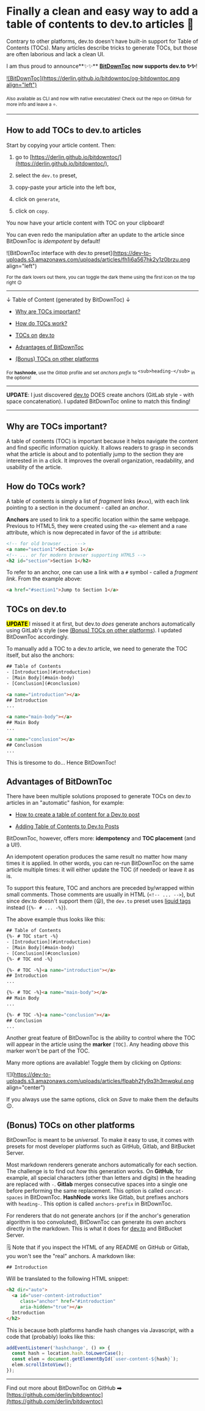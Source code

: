 # Finally a clean and easy way to add a table of contents to dev.to articles 🤩

Contrary to other platforms, dev.to doesn't have built-in support for Table of Contents (TOCs). Many articles describe tricks to generate TOCs, but those are often laborious and lack a clean UI.

I am thus proud to announce**✨✨** [**BitDownToc**](https://github.com/derlin/bitdowntoc) **now supports dev.to ✨✨**!

[![BitDownToc](https://derlin.github.io/bitdowntoc/og-bitdowntoc.png align="left")](https://derlin.github.io/bitdowntoc/)

<sub>Also available as CLI and now with native executables! Check out the repo on </sub> [<sub>GitHub</sub>](https://github.com/derlin/bitdowntoc) <sub>for more info and leave a ⭐.</sub>

---

## How to add TOCs to dev.to articles

Start by copying your article content. Then:

1. go to [https://derlin.github.io/bitdowntoc/](https://derlin.github.io/bitdowntoc/),
    
2. select the `dev.to` preset,
    
3. copy-paste your article into the left box,
    
4. click on `generate`,
    
5. click on `copy`.
    

You now have your article content with TOC on your clipboard!

You can even redo the manipulation after an update to the article since BitDownToc is *idempotent* by default!

![BitDownToc interface with dev.to preset](https://dev-to-uploads.s3.amazonaws.com/uploads/articles/fh1i6a567hk2y1z0brzu.png align="left")

<sub>For the dark lovers out there, you can toggle the dark theme using the first icon on the top right 😉</sub>

---

↓ Table of Content (generated by BitDownToc) ↓

* [Why are TOCs important?](#heading-why-are-tocs-important)
    
* [How do TOCs work?](#heading-how-do-tocs-work)
    
* [TOCs on](#heading-tocs-on-devto) [dev.to](http://dev.to)
    
* [Advantages of BitDownToc](#heading-advantages-of-bitdowntoc)
    
* [(Bonus) TOCs on other platforms](#heading-bonus-tocs-on-other-platforms)
    

<sub>For </sub> **<sub>hashnode</sub>**<sub>, use the </sub> *<sub>Gitlab</sub>* <sub>profile and set </sub> *<sub>anchors prefix</sub>* <sub>to </sub> `<sub>heading-</sub>` <sub>in the options!</sub>

---

**UPDATE**: I just discovered [dev.to](http://dev.to) DOES create anchors (GitLab style - with space concatenation). I updated BitDownToc online to match this finding!

---

## Why are TOCs important?

A table of contents (TOC) is important because it helps navigate the content and find specific information quickly. It allows readers to grasp in seconds what the article is about and to potentially jump to the section they are interested in in a click. It improves the overall organization, readability, and usability of the article.

## How do TOCs work?

A table of contents is simply a list of *fragment* links (`#xxx`), with each link pointing to a section in the document - called an *anchor*.

**Anchors** are used to link to a specific location within the same webpage. Previous to HTML5, they were created using the `<a>` element and a `name` attribute, which is now deprecated in favor of the `id` attribute:

```html
<!-- for old browser ... --->
<a name="section1">Section 1</a>
<!-- ... or for modern browser supporting HTML5 -->
<h2 id="section">Section 1</h2>
```

To refer to an anchor, one can use a link with a `#` symbol - called a *fragment link*. From the example above:

```HTML
<a href="#section1">Jump to Section 1</a>
```

## TOCs on dev.to

**<mark>UPDATE </mark>** I missed it at first, but dev.to *does* generate anchors automatically using GitLab's style (see [(Bonus) TOCs on other platforms](#heading-bonus-tocs-on-other-platforms)). I updated BitDownToc accordingly.

To manually add a TOC to a dev.to article, we need to generate the TOC itself, but also the anchors:

```html
## Table of Contents
- [Introduction](#introduction)
- [Main Body](#main-body)
- [Conclusion](#conclusion)

<a name="introduction"></a>
## Introduction
...

<a name="main-body"></a>
## Main Body
...

<a name="conclusion"></a>
## Conclusion
...
```

This is tiresome to do... Hence BitDownToc!

## Advantages of BitDownToc

There have been multiple solutions proposed to generate TOCs on dev.to articles in an "automatic" fashion, for example:

* [How to create a table of content for a Dev.to post](https://dev.to/mustafinho/how-to-create-a-table-of-content-for-your-devto-post-1e2f)
    
* [Adding Table of Contents to Dev.to Posts](https://dev.to/goldenxp/adding-table-of-contents-to-dev-to-posts-1ba4)
    

BitDownToc, however, offers more: **idempotency** and **TOC placement** (and a UI!).

An idempotent operation produces the same result no matter how many times it is applied. In other words, you can re-run BitDownToc on the same article multiple times: it will either update the TOC (if needed) or leave it as is.

To support this feature, TOC and anchors are preceded by/wrapped within small comments. Those comments are usually in HTML (`<!-- ... -->`), but since dev.to doesn't support them (😦), the `dev.to` preset uses [liquid tags](https://developers.forem.com/frontend/liquid-tags) instead (`{%- # ... -%}`).

The above example thus looks like this:

```html
## Table of Contents
{%- # TOC start -%}
- [Introduction](#introduction)
- [Main Body](#main-body)
- [Conclusion](#conclusion)
{%- # TOC end -%}

{%- # TOC -%}<a name="introduction"></a>
## Introduction
...

{%- # TOC -%}<a name="main-body"></a>
## Main Body
...

{%- # TOC -%}<a name="conclusion"></a>
## Conclusion
...
```

Another great feature of BitDownToc is the ability to control where the TOC will appear in the article using the **marker** `[TOC]`. Any heading *above* this marker won't be part of the TOC.

Many more options are available! Toggle them by clicking on *Options*:

![](https://dev-to-uploads.s3.amazonaws.com/uploads/articles/flpabh2fy9q3h3mwqkul.png align="center")

If you always use the same options, click on *Save* to make them the defaults 😉.

## (Bonus) TOCs on other platforms

BitDownToc is meant to be *universal*. To make it easy to use, it comes with presets for most developer platforms such as GitHub, Gitlab, and BitBucket Server.

Most markdown renderers generate anchors automatically for each section. The challenge is to find out *how* this generation works. On **GitHub**, for example, all special characters (other than letters and digits) in the heading are replaced with `-`. **Gitlab** merges consecutive spaces into a single one before performing the same replacement. This option is called `concat-spaces` in BitDownToc. **HashNode** works like Gitlab, but prefixes anchors with `heading-`. This option is called `anchors-prefix` in BitDownToc.

For renderers that do not generate anchors (or if the anchor's generation algorithm is too convoluted), BitDownToc can generate its own anchors directly in the markdown. This is what it does for [dev.to](http://dev.to) and BitBucket Server.

🗒️ Note that if you inspect the HTML of any README on GitHub or Gitlab, you won't see the "real" anchors. A markdown like:

```text
## Introduction
```

Will be translated to the following HTML snippet:

```html
<h2 dir="auto">
  <a id="user-content-introduction"
     class="anchor" href="#introduction"
     aria-hidden="true"></a>
  Introduction
</h2>
```

This is because both platforms handle hash changes via Javascript, with a code that (probably) looks like this:

```javascript
addEventListener('hashchange', () => {
  const hash = location.hash.toLowerCase();
  const elem = document.getElementById(`user-content-${hash}`);
  elem.scrollIntoView();
});
```

---

Find out more about BitDownToc on GitHub ⮕ [https://github.com/derlin/bitdowntoc](https://github.com/derlin/bitdowntoc)